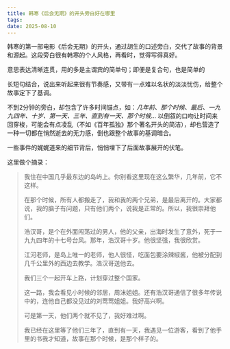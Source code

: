 ```yaml
---
title: 韩寒《后会无期》的开头旁白好在哪里 
tags:
date: 2025-08-10
---
```


韩寒的第一部电影《后会无期》的开头，通过胡生的口述旁白，交代了故事的背景和源起。这段旁白很有韩寒的个人风格，再看时，觉得写得真好。

意思表达清晰连贯，用的多是主谓宾的简单句；即便是复合句，也是简单的

长短句结合，说出来听起来很有节奏感，又带有一点难以名状的淡淡忧伤，给整个故事定下了基调。

不到2分钟的旁白，却包含了许多时间锚点，如：*几年前、那个时候、最后、一九九四年、十岁、第一天、三年、直到有一天、那个时候*... 以倒叙的口吻让时间来回穿梭，可能会有点凌乱（不如《百年孤独》那个著名开头的简洁），却也营造了一种一切都在悄然逝去的无力感，倒也跟整个故事的基调暗合。

一些事件的娓娓道来的细节背后，悄悄埋下了后面故事展开的伏笔。

这里做个摘录：

> 我住在中国几乎最东边的岛屿上。你别看这里现在这么繁华，几年前，它不这样。
> 
> 在那个时候，所有人都搬走了，我和我的两个兄弟，是最后离开的。大家都说，我的脑子有问题，只有他们两个，说我是正常的。所以，我很崇拜他们。
> 
> 浩汉哥，是个在外面闯荡过的男人，他的父亲，出海时发生了意外，死于一九九四年的十七号台风。那年，浩汉哥十岁。他很坚强，我很欣赏。
> 
> 江河老师，是岛上唯一的老师，他人很怪，吃面包要涂辣椒酱，他被分配到几千公里外的西边去教学。浩汉哥送他去。
> 
> 我们三个一起开车上路，计划穿过整个国家。
> 
> 这一路，我会看见小时候的邻居，周沫姐姐。还有浩汉哥通信了很多年传说中的，连他自己都没见过的刘莺莺姐姐。我好高兴啊。
> 
> 可是第一天，他们两个就不见了，我好难过啊。
> 
> 我已经在这里等了他们三年了，直到有一天，我遇见一位游客，看到了他手里的书我才知道，故事在那个时候，是那个样子的。


